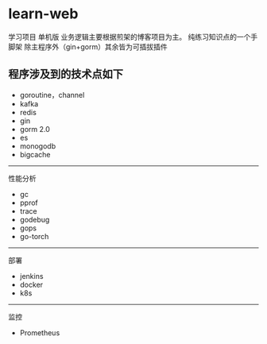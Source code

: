 # learn-web
学习项目 单机版 业务逻辑主要根据煎架的博客项目为主。
纯练习知识点的一个手脚架 除主程序外（gin+gorm）其余皆为可插拔插件

程序涉及到的技术点如下
------------
- goroutine，channel
- kafka
- redis
- gin
- gorm 2.0
- es
- monogodb
- bigcache

------------
性能分析
- gc
- pprof
- trace
- godebug
- gops
- go-torch

------------
 部署
- jenkins
- docker
- k8s


------------
 监控
- Prometheus
